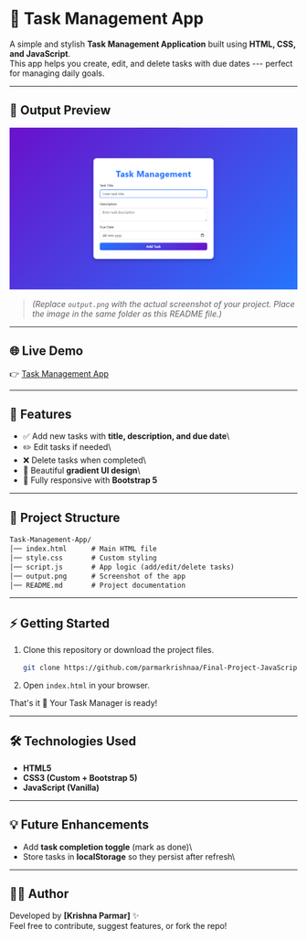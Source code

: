 # 📝 Task Management App

A simple and stylish **Task Management Application** built using **HTML,
CSS, and JavaScript**.\
This app helps you create, edit, and delete tasks with due dates ---
perfect for managing daily goals.

------------------------------------------------------------------------

## 📸 Output Preview

![Task Management App Image](output.png)

> *(Replace `output.png` with the actual screenshot of your project.
> Place the image in the same folder as this README file.)*

------------------------------------------------------------------------

## 🌐 Live Demo
👉 [Task Management App](https://task-management-system-eta-six.vercel.app/)

------------------------------------------------------------------------

## 🚀 Features

-   ✅ Add new tasks with **title, description, and due date**\
-   ✏️ Edit tasks if needed\
-   ❌ Delete tasks when completed\
-   🎨 Beautiful **gradient UI design**\
-   📱 Fully responsive with **Bootstrap 5**

------------------------------------------------------------------------

## 📂 Project Structure

    Task-Management-App/
    │── index.html      # Main HTML file
    │── style.css       # Custom styling
    │── script.js       # App logic (add/edit/delete tasks)
    │── output.png      # Screenshot of the app
    │── README.md       # Project documentation

------------------------------------------------------------------------

## ⚡ Getting Started

1.  Clone this repository or download the project files.

    ``` bash
    git clone https://github.com/parmarkrishnaa/Final-Project-JavaScript.git
    ```

2.  Open `index.html` in your browser.

That's it 🎉 Your Task Manager is ready!

------------------------------------------------------------------------

## 🛠️ Technologies Used

-   **HTML5**
-   **CSS3 (Custom + Bootstrap 5)**
-   **JavaScript (Vanilla)**

------------------------------------------------------------------------

## 💡 Future Enhancements

-   Add **task completion toggle** (mark as done)\
-   Store tasks in **localStorage** so they persist after refresh\

------------------------------------------------------------------------

## 👨‍💻 Author

Developed by **\[Krishna Parmar\]** ✨\
Feel free to contribute, suggest features, or fork the repo!
